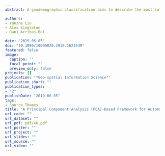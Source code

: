 ```yaml
---
abstract: A geodemographic classification aims to describe the most salient characteristics of a small area zonal geography. However, such representations are influenced by the methodological choices made during their construction. Of particular debate are the choice and specification of input variables, with the objective of identifying inputs that add value but also aim for model parsimony. Within this context, our paper introduces a principal component analysis (PCA)-based automated variable selection methodology that has the objective of identifying candidate inputs to a geodemographic classification from a collection of variables. The proposed methodology is exemplified in the context of variables from the UK 2011 Census, and its output compared to the Office for National Statistics 2011 Output Area Classification (2011 OAC). Through the implementation of the proposed methodology, the quality of the cluster assignment was improved relative to 2011 OAC, manifested by a lower total within-cluster sum of square score. Across the UK, more than 70.2% of the Output Areas (OAs) occupied by the newly created classification (i.e. AVS-OAC) outperform the 2011 OAC, with particularly strong performance within Scotland and Wales.

authors:
- Yunzhe Liu
- Alex Singleton
- Dani Arribas-Bel

date: "2019-06-05"
doi: "10.1080/10095020.2019.1621549"
featured: false
image:
  caption: ''
  focal_point: ""
  preview_only: false
projects: []
publication: '*Geo-spatial Information Science*'
publication_short: ""
publication_types:
- "2"
publishDate: "2019-06-05"
tags:
- Source Themes
title: "A Principal Component Analysis (PCA)-Based Framework for Automated Variable Selection in Geodemographic Classification"
url_code: ""
url_dataset: ""
url_pdf: pdf/46.pdf
url_poster: ""
url_project: ""
url_slides: ""
url_source: ""
url_video: ""
---
```


